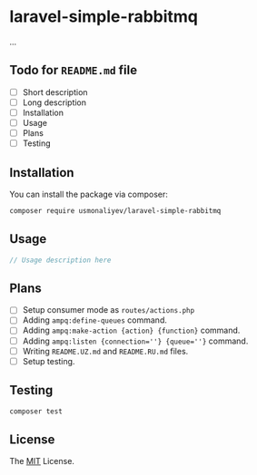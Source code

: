 # laravel-simple-rabbitmq

...

## Todo for `README.md` file

- [ ] Short description
- [ ] Long description
- [ ] Installation
- [ ] Usage
- [ ] Plans
- [ ] Testing

## Installation

You can install the package via composer:

```bash
composer require usmonaliyev/laravel-simple-rabbitmq
```

## Usage

```php
// Usage description here
```

## Plans

- [ ] Setup consumer mode as `routes/actions.php`
- [ ] Adding `ampq:define-queues` command.
- [ ] Adding `ampq:make-action {action} {function}` command.
- [ ] Adding `ampq:listen {connection=''} {queue=''}` command.
- [ ] Writing `README.UZ.md` and `README.RU.md` files.
- [ ] Setup testing.

## Testing

```bash
composer test
```

## License

The [MIT](LICENSE.md) License.